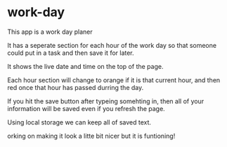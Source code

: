 # work-day

This app is a work day planer

It has a seperate section for each hour of the work day so that someone could put in a task and then save it for later. 

It shows the live date and time on the top of the page.

Each hour section will change to orange if it is that current hour, and then red once that hour has passed durring the day. 

If you hit the save button after typeing somehting in, then all of your information will be saved even if you refresh the page. 

Using local storage we can keep all of saved text. 

orking on making it look a litte bit nicer but it is funtioning! 


